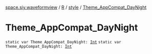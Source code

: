 [space.siy.waveformview](../../index.md) / [R](../index.md) / [style](index.md) / [Theme_AppCompat_DayNight](./-theme_-app-compat_-day-night.md)

# Theme_AppCompat_DayNight

`static var Theme_AppCompat_DayNight: `[`Int`](https://kotlinlang.org/api/latest/jvm/stdlib/kotlin/-int/index.html)
`static var Theme_AppCompat_DayNight: `[`Int`](https://kotlinlang.org/api/latest/jvm/stdlib/kotlin/-int/index.html)